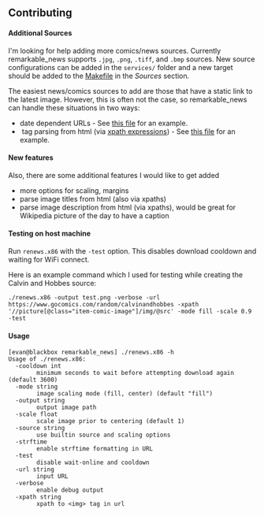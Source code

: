 ## Contributing

#### Additional Sources

I'm looking for help adding more comics/news sources.  Currently remarkable_news supports `.jpg`, `.png`, `.tiff`, and `.bmp` sources.  New source configurations can be added in the `services/` folder and a new target should be added to the [Makefile](Makefile) in the *Sources* section.

The easiest news/comics sources to add are those that have a static link to the latest image.  However, this is often not the case, so remarkable_news can handle these situations in two ways:

- date dependent URLs - See [this file](/services/nyt.service) for an example.
- <img> tag parsing from html (via [xpath expressions](https://www.webperformance.com/load-testing-tools/blog/articles/real-browser-manual/building-a-testcase/how-locate-element-the-page/xpath-locator-examples/)) - See [this file](/services/xkcd.service) for an example.

#### New features

Also, there are some additional features I would like to get added

- more options for scaling, margins
- parse image titles from html (also via xpaths)
- parse image description from html (via xpaths), would be great for Wikipedia picture of the day to have a caption

#### Testing on host machine

Run `renews.x86` with the `-test` option.  This disables download cooldown and waiting for WiFi connect.

Here is an example command which I used for testing while creating the Calvin and Hobbes source:

    ./renews.x86 -output test.png -verbose -url https://www.gocomics.com/random/calvinandhobbes -xpath '//picture[@class="item-comic-image"]/img/@src' -mode fill -scale 0.9 -test

#### Usage

    [evan@blackbox remarkable_news] ./renews.x86 -h
    Usage of ./renews.x86:
      -cooldown int
            minimum seconds to wait before attempting download again (default 3600)
      -mode string
            image scaling mode (fill, center) (default "fill")
      -output string
            output image path
      -scale float
            scale image prior to centering (default 1)
      -source string
            use builtin source and scaling options
      -strftime
            enable strftime formatting in URL
      -test
            disable wait-online and cooldown
      -url string
            input URL
      -verbose
            enable debug output
      -xpath string
            xpath to <img> tag in url
